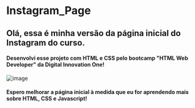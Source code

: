 # Instagram_Page

## Olá, essa é minha versão da página inicial do Instagram do curso. 

#### Desenvolvi esse projeto com HTML e CSS pelo bootcamp "HTML Web Developer" da Digital Innovation One! 
![image](https://user-images.githubusercontent.com/86746927/127557491-b62eb794-f748-424f-95dc-5f5c335a1acc.png)

#### Espero melhorar a página inicial à medida que eu for aprendendo mais sobre HTML, CSS e Javascript!

